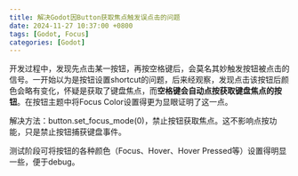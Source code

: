 ```yaml
---
title: 解决Godot因Button获取焦点触发误点击的问题
date: 2024-11-27 10:37:00 +0800
tags: [Godot, Focus]
categories: [Godot]
---
```


开发过程中，发现先点击某一按钮，再按空格键后，会莫名其妙触发按钮被点击的信号。一开始以为是按钮设置shortcut的问题，后来经观察，发现点击该按钮后颜色会略有变化，怀疑是获取了键盘焦点，而**空格键会自动点按获取键盘焦点的按钮**。在按钮主题中将Focus Color设置得更为显眼证明了这一点。

解决方法：button.set_focus_mode(0)，禁止按钮获取焦点。这不影响点按功能，只是禁止按钮捕获键盘事件。

测试阶段可将按钮的各种颜色（Focus、Hover、Hover Pressed等）设置得明显一些，便于debug。